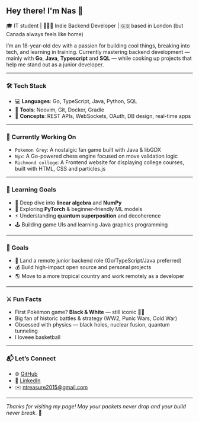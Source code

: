 ## Hey there! I'm Nas 👋

🎓 IT student | 🧑🏾‍💻 Indie Backend Developer | 🇬🇧 based in London (but Canada always feels like home)

I’m an 18-year-old dev with a passion for building cool things, breaking into tech, and learning  in training. Currently mastering backend development — mainly with **Go**, **Java**, **Typescript** and **SQL** — while cooking up projects that help me stand out as a junior developer.

---

### 🛠️ Tech Stack

- 💻 **Languages**: Go, TypeScript, Java, Python, SQL  
- 🧰 **Tools**: Neovim, Git, Docker, Gradle  
- 🔌 **Concepts**: REST APIs, WebSockets, OAuth, DB design, real-time apps

---

### 🚧 Currently Working On

- `Pokemon Grey`: A nostalgic fan game built with Java & libGDX  
- `Nyx`: A Go-powered chess engine focused on move validation logic  
- `Richmond college`: A Frontend website for displaying college courses, built with HTML, CSS and particles.js

---

### 🧠 Learning Goals

- 🧮 Deep dive into **linear algebra** and **NumPy**
- 🧠 Exploring **PyTorch** & beginner-friendly ML models
- ⚡ Understanding **quantum superposition** and decoherence
- 🕹️ Building game UIs and learning Java graphics programming

---

### 🎯 Goals

- 💼 Land a remote junior backend role (Go/TypeScript/Java preferred)
- 💰 Build high-impact open source and personal projects
- 🌎 Move to a more tropical country and work remotely as a developer

---

### ⚔️ Fun Facts

- First Pokémon game? **Black & White** — still iconic 🖤🤍  
- Big fan of historic battles & strategy (WW2, Punic Wars, Cold War)  
- Obsessed with physics — black holes, nuclear fusion, quantum tunneling  
- I loveee basketball

---

### 📬 Let’s Connect

- 🌐 [GitHub](https://github.com/auraluvsu)  
- 💼 [LinkedIn]([https://www.linkedin.com/in/nasir-treasure-2683b532a/])
- ✉️ ntreasure2015@gmail.com

---

_Thanks for visiting my page! May your packets never drop and your build never break._ 🚀
